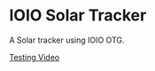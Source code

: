 # IOIO Solar Tracker
A Solar tracker using IOIO OTG.

[Testing Video](https://www.youtube.com/watch?v=w8sUyqxxy5g)
